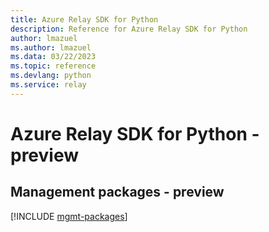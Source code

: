 ```yaml
---
title: Azure Relay SDK for Python
description: Reference for Azure Relay SDK for Python
author: lmazuel
ms.author: lmazuel
ms.data: 03/22/2023
ms.topic: reference
ms.devlang: python
ms.service: relay
---
```

# Azure Relay SDK for Python - preview

## Management packages - preview
[!INCLUDE [mgmt-packages](relay-mgmt-index.md)]